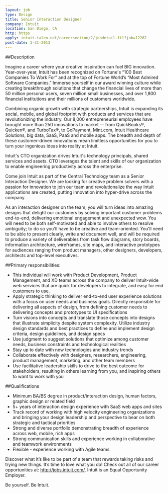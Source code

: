 ```yaml
---
layout: job
type: Design
title: Senior Interaction Designer
company: Intuit
location: San Diego, CA
http: https
apply: intuit.taleo.net/careersection/2/jobdetail.ftl?job=12262
post-date: 1-31-2013
---
```


##Description
 
Imagine a career where your creative inspiration can fuel BIG innovation.  Year-over-year, Intuit has been recognized on Fortune's “100 Best Companies To Work For” and at the top of Fortune World’s “Most Admired Software Companies.”  Immerse yourself in our award winning culture while creating breakthrough solutions that change the financial lives of more than 50 million personal users, seven million small businesses, and over 1,800 financial institutions and their millions of customers worldwide. 
 
Combining organic growth with strategic partnerships, Intuit is expanding its social, mobile, and global footprint with products and services that are revolutionizing the industry.  Our 8,000 entrepreneurial employees have brought more than 250 innovations to market -- from QuickBooks®, Quicken®, and TurboTax®, to GoPayment, Mint.com, Intuit Healthcare Solutions, big data, SaaS, PaaS and mobile apps.  The breadth and depth of these customer-driven innovations mean limitless opportunities for you to turn your ingenious ideas into reality at Intuit. 
 
Intuit's CTO organization drives Intuit's technology principals, shared services and assets.  CTO leverages the talent and skills of our organization to enable engineering productivity across the enterprise.
 
Come join Intuit as part of the Central Technology team as a Senior Interaction Designer. We are looking for creative problem solvers with a passion for innovation to join our team and revolutionalize the way Intuit applications are created, putting innovation into hyper-drive across the company.

As an interaction designer on the team, you will turn ideas into amazing designs that delight our customers by solving important customer problems end-to-end, delivering emotional engagement and unexpected wow. You will need to be both self-motivated and able to involve others to resolve ambiguity; to do so you'll have to be creative and team-oriented. You'll need to be able to present clearly, write and document well, and will be required to produce a variety of deliverables from task flow diagrams, story boards, information architecture, wireframes, site maps, and interactive prototypes for audiences ranging from product managers, other designers, developers, architects and top-level executives.

 
##Primary responsibilities:

* This individual will work with Product Development, Product Management, and XD teams across the company to deliver Intuit-wide web services that are quick for developers to integrate, and easy for end customers to use.
* Apply strategic thinking to deliver end-to-end user experience solutions with a focus on user needs and business goals. Directly responsible for delivering all aspects of design, from defining customer needs to delivering concepts and prototypes to UI specifications
* Turn visions into concepts and translate those concepts into designs that illustrate simplicity despite system complexity. Utilize industry design standards and best practices to define and implement design criteria, design guidelines, and design specs
* Use judgment to suggest solutions that optimize among customer needs, business constraints and technological realities
* Stay up to date with new technologies and industry trends
* Collaborate effectively with designers, researchers, engineering, product management, marketing, and other team members
* Use facilitative leadership skills to drive to the best outcome for stakeholders, resulting in others learning from you, and inspiring others to want to work with you 

 
##Qualifications
 
* Minimum BA/BS degree in product/interaction design, human factors, graphic design or related field
* 5+ years of interaction design experience with SaaS web apps and sites
* Track record of working with high velocity engineering organizations and bringing your design leadership and perspective to bear on both strategic and tactical priorities
* Strong and diverse portfolio demonstrating breadth of experience across web, mobile, rich apps
* Strong communication skills and experience working in collaborative and teamwork environments
* Flexible - experience working with Agile teams 

 
Discover what it’s like to be part of a team that rewards taking risks and trying new things. It’s time to love what you do! Check out all of our career opportunities at: http://jobs.intuit.com/.  Intuit is an Equal Opportunity Employer.
 
Be yourself. Be Intuit.
